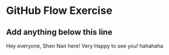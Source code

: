 # GitHub Flow Exercise

## Add anything below this line

Hey everyone, Shen Nan here! Very Happy to see you! hahahaha
